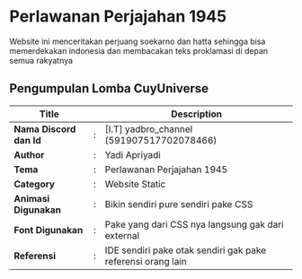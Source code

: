 # Perlawanan Perjajahan 1945

Website ini menceritakan perjuang soekarno dan hatta sehingga bisa memerdekakan indonesia dan membacakan teks proklamasi di depan semua rakyatnya

## Pengumpulan Lomba CuyUniverse 

| Title        |   | Description                    |   
|--------------|---|--------------------------------|
| **Nama Discord dan Id** | : | [I.T] yadbro_channel (591907517702078466)     |
| **Author**       | : | Yadi Apriyadi 	            |
| **Tema**       | : | Perlawanan Perjajahan 1945   |
| **Category**    | : | Website Static              |
| **Animasi Digunakan** | : | Bikin sendiri pure sendiri pake CSS |
| **Font Digunakan** | : | Pake yang dari CSS nya langsung gak dari external |
| **Referensi** | : | IDE sendiri pake otak sendiri gak pake referensi orang lain |